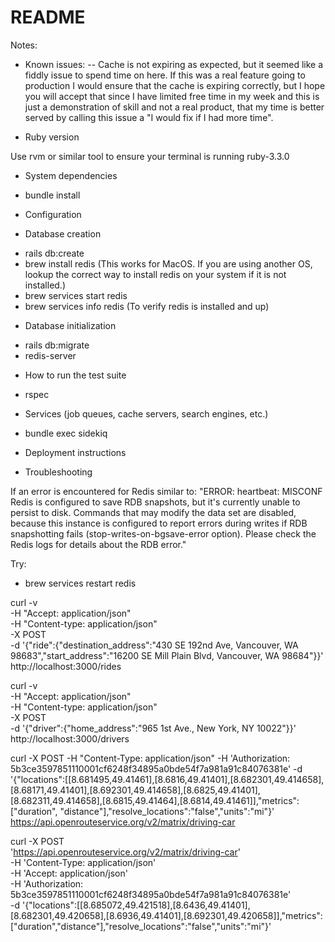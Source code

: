 # README
Notes:
- Known issues:
    -- Cache is not expiring as expected, but it seemed like a fiddly issue to spend time on here.  If this was a real feature going to production I would ensure that the cache is expiring correctly, but I hope you will accept that since I have limited free time in my week and this is just a demonstration of skill and not a real product, that my time is better served by calling this issue a "I would fix if I had more time".

* Ruby version

Use rvm or similar tool to ensure your terminal is running ruby-3.3.0

* System dependencies

- bundle install

* Configuration

* Database creation

- rails db:create
- brew install redis  (This works for MacOS.  If you are using another OS, lookup the correct way to install redis on your system if it is not installed.)
- brew services start redis
- brew services info redis (To verify redis is installed and up)

* Database initialization

- rails db:migrate
- redis-server

* How to run the test suite

- rspec

* Services (job queues, cache servers, search engines, etc.)

- bundle exec sidekiq

* Deployment instructions

* Troubleshooting

If an error is encountered for Redis similar to:
"ERROR: heartbeat: MISCONF Redis is configured to save RDB snapshots, but it's currently unable to persist to disk. Commands that may modify the data set are disabled, because this instance is configured to report errors during writes if RDB snapshotting fails (stop-writes-on-bgsave-error option). Please check the Redis logs for details about the RDB error."

Try: 
- brew services restart redis

curl -v \
  -H "Accept: application/json" \
  -H "Content-type: application/json" \
  -X POST \
  -d '{"ride":{"destination_address":"430 SE 192nd Ave, Vancouver, WA 98683","start_address":"16200 SE Mill Plain Blvd, Vancouver, WA 98684"}}' \
  http://localhost:3000/rides

curl -v \
  -H "Accept: application/json" \
  -H "Content-type: application/json" \
  -X POST \
  -d '{"driver":{"home_address":"965 1st Ave., New York, NY 10022"}}' \
  http://localhost:3000/drivers

  curl -X POST -H "Content-Type: application/json" -H 'Authorization: 5b3ce3597851110001cf6248f34895a0bde54f7a981a91c84076381e' -d '{"locations":[[8.681495,49.41461],[8.6816,49.41401],[8.682301,49.414658],[8.68171,49.41401],[8.692301,49.414658],[8.6825,49.41401],[8.682311,49.414658],[8.6815,49.41464],[8.6814,49.41461]],"metrics":["duration", "distance"],"resolve_locations":"false","units":"mi"}' https://api.openrouteservice.org/v2/matrix/driving-car

curl -X POST \
  'https://api.openrouteservice.org/v2/matrix/driving-car' \
  -H 'Content-Type: application/json' \
  -H 'Accept: application/json' \
  -H 'Authorization: 5b3ce3597851110001cf6248f34895a0bde54f7a981a91c84076381e' \
  -d '{"locations":[[8.685072,49.421518],[8.6436,49.41401],[8.682301,49.420658],[8.6936,49.41401],[8.692301,49.420658]],"metrics":["duration","distance"],"resolve_locations":"false","units":"mi"}' 